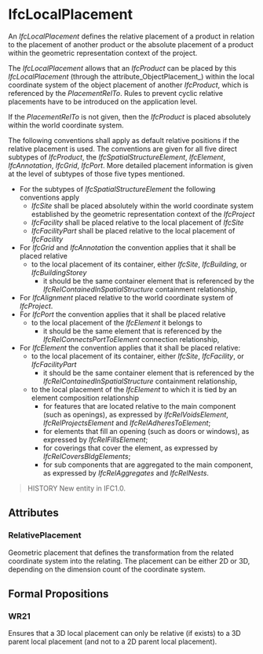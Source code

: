 # IfcLocalPlacement

An _IfcLocalPlacement_ defines the relative placement of a product in relation to the placement of another product or the absolute placement of a product within the geometric representation context of the project.
<!-- end of short definition -->

The _IfcLocalPlacement_ allows that an _IfcProduct_ can be placed by this _IfcLocalPlacement_ (through the attribute_ObjectPlacement_) within the local coordinate system of the object placement of another _IfcProduct_, which is referenced by the _PlacementRelTo_. Rules to prevent cyclic relative placements have to be introduced on the application level.

If the _PlacementRelTo_ is not given, then the _IfcProduct_ is placed absolutely within the world coordinate system.

The following conventions shall apply as default relative positions if the relative placement is used. The conventions are given for all five direct subtypes of _IfcProduct_, the _IfcSpatialStructureElement_, _IfcElement_, _IfcAnnotation_, _IfcGrid_, _IfcPort_. More detailed placement information is given at the level of subtypes of those five types mentioned.

* For the subtypes of _IfcSpatialStructureElement_ the following conventions apply
  * _IfcSite_ shall be placed absolutely within the world coordinate system established by the geometric representation context of the _IfcProject_
  * _IfcFacility_ shall be placed relative to the local placement of _IfcSite_
  * _IfcFacilityPart_ shall be placed relative to the local placement of _IfcFacility_
* For _IfcGrid_ and _IfcAnnotation_ the convention applies that it shall be placed relative
  * to the local placement of its container, either _IfcSite_, _IfcBuilding_, or _IfcBuildingStorey_
    * it should be the same container element that is referenced by the _IfcRelContainedInSpatialStructure_ containment relationship,
* For _IfcAlignment_ placed relative to the world coordinate system of _IfcProject_.
* For _IfcPort_ the convention applies that it shall be placed relative
  * to the local placement of the _IfcElement_ it belongs to
    * it should be the same element that is referenced by the _IfcRelConnectsPortToElement_ connection relationship,
* For _IfcElement_ the convention applies that it shall be placed relative:
  * to the local placement of its container, either _IfcSite_, _IfcFacility_, or _IfcFacilityPart_
    * it should be the same container element that is referenced by the _IfcRelContainedInSpatialStructure_ containment relationship,
  * to the local placement of the _IfcElement_ to which it is tied by an element composition relationship
    * for features that are located relative to the main component (such as openings), as expressed by _IfcRelVoidsElement_, _IfcRelProjectsElement_ and _IfcRelAdheresToElement_;
    * for elements that fill an opening (such as doors or windows), as expressed by _IfcRelFillsElement_;
    * for coverings that cover the element, as expressed by _IfcRelCoversBldgElements_;
    * for sub components that are aggregated to the main component, as expressed by _IfcRelAggregates_ and _IfcRelNests_.

> HISTORY New entity in IFC1.0.

## Attributes

### RelativePlacement
Geometric placement that defines the transformation from the related coordinate system into the relating. The placement can be either 2D or 3D, depending on the dimension count of the coordinate system.

## Formal Propositions

### WR21
Ensures that a 3D local placement can only be relative (if exists) to a 3D parent local placement (and not to a 2D parent local placement).
